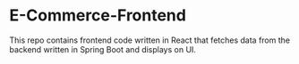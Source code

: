 # E-Commerce-Frontend
This repo contains frontend code written in React that fetches data from the backend written in Spring Boot and displays on UI.
